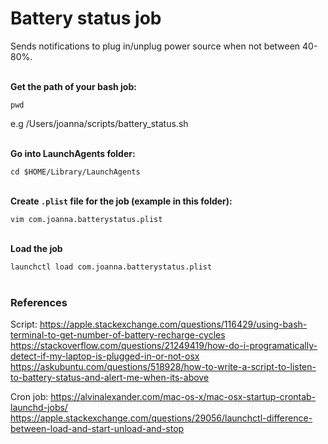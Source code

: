 # Battery status job
Sends notifications to plug in/unplug power source when not between 40-80%. <br/><br/>

**Get the path of your bash job:**

```pwd```   

e.g /Users/joanna/scripts/battery_status.sh <br/><br/>


**Go into LaunchAgents folder:**

```cd $HOME/Library/LaunchAgents```  <br/><br/>

**Create `.plist` file for the job (example in this folder):**

```vim com.joanna.batterystatus.plist``` <br/><br/>

**Load the job**

```launchctl load com.joanna.batterystatus.plist```<br/><br/>

### References

Script:
https://apple.stackexchange.com/questions/116429/using-bash-terminal-to-get-number-of-battery-recharge-cycles
https://stackoverflow.com/questions/21249419/how-do-i-programatically-detect-if-my-laptop-is-plugged-in-or-not-osx
https://askubuntu.com/questions/518928/how-to-write-a-script-to-listen-to-battery-status-and-alert-me-when-its-above

Cron job:
https://alvinalexander.com/mac-os-x/mac-osx-startup-crontab-launchd-jobs/
https://apple.stackexchange.com/questions/29056/launchctl-difference-between-load-and-start-unload-and-stop
